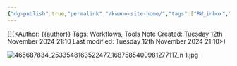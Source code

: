 ```yaml
---
{"dg-publish":true,"permalink":"/kwano-site-home/","tags":["RW_inbox","readwise","dg-home","dg-publish","gardenEntry","gardenEntry"]}
---
```



[](<Author: {{author}}
Tags: Workflows, Tools
Note Created: Tuesday 12th November 2024 21:10
Last modified: Tuesday 12th November 2024 21:10>)

![465687834_2533548163522477_1687585400981277117_n 1.jpg](/img/user/X/Attachments/465687834_2533548163522477_1687585400981277117_n%201.jpg)

